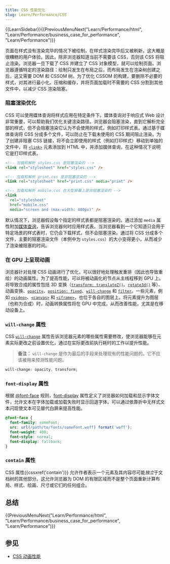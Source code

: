 ```yaml
---
title: CSS 性能优化
slug: Learn/Performance/CSS
---
```


{{LearnSidebar}}{{PreviousMenuNext("Learn/Performance/html", "Learn/Performance/business_case_for_performance", "Learn/Performance")}}

页面在样式没有渲染完毕的情况下被绘制，在样式渲染完毕后又被刷新，这大概是很糟糕的用户体验。因此，除非浏览器知道当前不需要该 CSS，否则该 CSS 将阻止渲染。浏览器一旦下载了 CSS 并建立了 CSS 对象模型，就可以绘制页面。浏览器遵循特定的渲染路径：绘制只发生在布局之后，而布局发生在渲染树创建之后，这又需要 DOM 和 CSSOM 树。为了优化 CSSOM 的构建，要删除不必要的样式，对其进行最小化、压缩和缓存，并将页面加载时不需要的 CSS 分割到其他文件中，以减少 CSS 渲染阻塞。

### 阻塞渲染优化

CSS 可以使用媒体查询将样式应用在特定条件下。媒体查询对于响应式 Web 设计非常重要，可以帮助我们优化关键渲染路径。浏览器会阻塞渲染，直到它解析完全部的样式，但不会阻塞渲染它认为不会使用的样式，例如打印样式表。通过基于媒体查询将 CSS 分成多个文件，可以防止在下载未使用的 CSS 期间阻止渲染。为了创建非阻塞 CSS 链接，将不会立即使用的样式（例如打印样式）移动到单独的文件中，将 [`<link>`](/zh-CN/docs/Web/HTML/Element/link) 元素添加到 HTML 中，并添加媒体查询，在这种情况下说明它是打印样式表。

```html
<!-- 加载和解析 styles.css 是阻塞渲染的 -->
<link rel="stylesheet" href="styles.css" />

<!-- 加载和解析 print.css 是非阻塞渲染的 -->
<link rel="stylesheet" href="print.css" media="print" />

<!-- 加载和解析 mobile.css 在大型屏幕上是非阻塞渲染的 -->
<link
  rel="stylesheet"
  href="mobile.css"
  media="screen and (max-width: 480px)" />
```

默认情况下，浏览器假设每个指定的样式表都是阻塞渲染的。通过添加 `media` 属性附加[媒体查询](/zh-CN/docs/Web/CSS/Media_Queries/Using_media_queries)，告诉浏览器何时应用样式表。当浏览器看到一个它知道只会用于特定场景的样式表时，它仍会下载样式，但不会阻塞渲染。通过将 CSS 分成多个文件，主要的阻塞渲染文件（本例中为 `styles.css`）的大小变得更小，从而减少了渲染被阻塞的时间。

### 在 GPU 上呈现动画

浏览器针对处理 CSS 动画进行了优化，可以很好地处理触发重排（因此也导致重绘）的动画属性。为了提高性能，可以将被动画化的节点从主线程移到 GPU 上。将导致合成的属性包括 3D 变换（[`transform: translateZ()`](/zh-CN/docs/Web/CSS/transform)、[`rotate3d()`](/zh-CN/docs/Web/CSS/transform-function/rotate3d) 等）、动画变换、[`opacity`](/zh-CN/docs/Web/CSS/opacity)、[`position: fixed`](/zh-CN/docs/Web/CSS/position)、[`will-change`](/zh-CN/docs/Web/CSS/will-change) 和 [`filter`](/zh-CN/docs/Web/CSS/filter)。一些元素，例如 [`<video>`](/zh-CN/docs/Web/HTML/Element/video)、[`<canvas>`](/zh-CN/docs/Web/HTML/Element/canvas) 和 [`<iframe>`](/zh-CN/docs/Web/HTML/Element/iframe)，也位于各自的图层上。将元素提升为图层（也称为合成）时，动画转换属性将在 GPU 中完成，从而改善性能，尤其是在移动设备上。

### `will-change` 属性

CSS [`will-change`](/zh-CN/docs/Web/CSS/will-change) 属性告诉浏览器元素的哪些属性需要修改，使浏览器能够在元素实际更改之前设置优化，通过在实际更改前执行耗时的工作以提升性能。

> **备注：** `will-change` 是作为最后的手段来处理现有的性能问题的。它不应该被用来预测性能问题。

```css
will-change: opacity, transform;
```

### `font-display` 属性

根据 [@font-face](/zh-CN/docs/Web/CSS/@font-face) 规则，[font-display](/zh-CN/docs/Web/CSS/@font-face/font-display) 属性定义了浏览器如何加载和显示字体文件，允许文本在字体加载或加载失败时显示回退字体。可以通过依靠折中无样式文本闪现使文本可见替代白屏来提高性能。

```css
@font-face {
  font-family: someFont;
  src: url(/path/to/fonts/someFont.woff) format('woff');
  font-weight: 400;
  font-style: normal;
  font-display: fallback;
}
```

### `contain` 属性

CSS 属性{{cssxref('contain')}} 允许作者表示一个元素及其内容尽可能*独立*于文档树的其他部分。这允许浏览器为 DOM 的有限区域而不是整个页面重新计算布局、样式、绘画、尺寸或它们的任何组合。

## 总结

{{PreviousMenuNext("Learn/Performance/html", "Learn/Performance/business_case_for_performance", "Learn/Performance")}}

## 参见

- [CSS 动画性能](/zh-CN/docs/Web/Performance/CSS_JavaScript_animation_performance)
